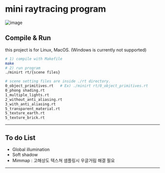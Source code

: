 # mini raytracing program
![image](https://github.com/kimminkyeu/RayTracer/assets/60287070/110d4c03-6a4b-4db1-aa1d-c3ae24ee840c)

## Compile & Run
this project is for Linux, MacOS. (Windows is currently not supported)

```bash
# 1) compile with Makefile
make
# 2) run program
./minirt rt/{scene files}

# scene setting files are inside ./rt directory.
0_object_primitives.rt   # Ex) ./minirt rt/0_object_primitives.rt
0_phong shading.rt
1_multiple_lights.rt
2_without_anti_aliasing.rt
3_with_anti_aliasing.rt
5_transparent_material.rt
5_texture_earth.rt
5_texture_brick.rt
```


---
## To do List
- Global illumination
- Soft shadow
- Mimmap : 고해상도 텍스쳐 샘플링시 우글거림 해결 필요

---
